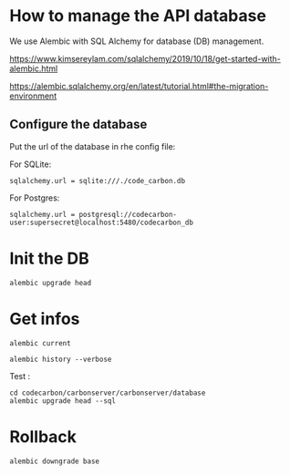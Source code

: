 # How to manage the API database

We use Alembic with SQL Alchemy for database (DB) management.

https://www.kimsereylam.com/sqlalchemy/2019/10/18/get-started-with-alembic.html

https://alembic.sqlalchemy.org/en/latest/tutorial.html#the-migration-environment


## Configure the database

Put the url of the database in rhe config file:

For SQLite:
```
sqlalchemy.url = sqlite:///./code_carbon.db
```

For Postgres:
```
sqlalchemy.url = postgresql://codecarbon-user:supersecret@localhost:5480/codecarbon_db
```

# Init the DB
```
alembic upgrade head
```

# Get infos
```
alembic current
```

```
alembic history --verbose
```

Test :
```
cd codecarbon/carbonserver/carbonserver/database
alembic upgrade head --sql
```

# Rollback
```
alembic downgrade base
```